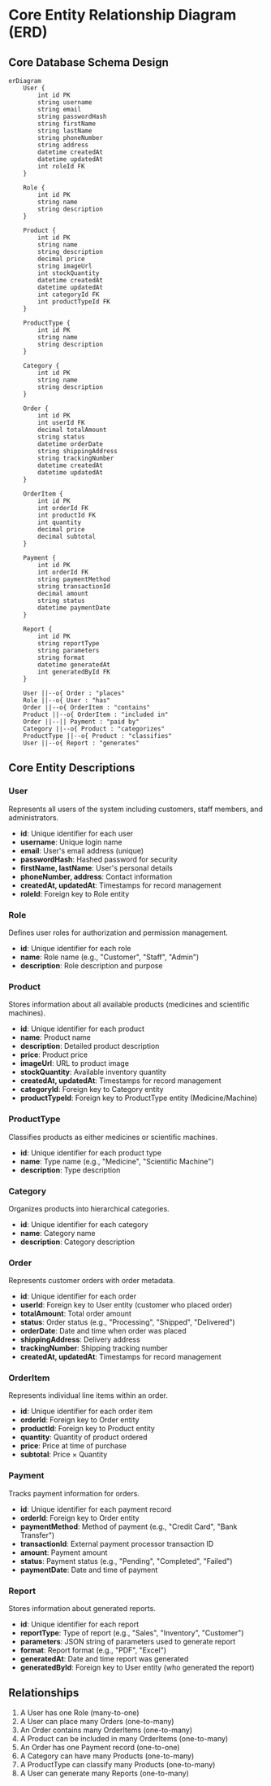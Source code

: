 # Core Entity Relationship Diagram (ERD)

## Core Database Schema Design

```mermaid
erDiagram
    User {
        int id PK
        string username
        string email
        string passwordHash
        string firstName
        string lastName
        string phoneNumber
        string address
        datetime createdAt
        datetime updatedAt
        int roleId FK
    }
    
    Role {
        int id PK
        string name
        string description
    }
    
    Product {
        int id PK
        string name
        string description
        decimal price
        string imageUrl
        int stockQuantity
        datetime createdAt
        datetime updatedAt
        int categoryId FK
        int productTypeId FK
    }
    
    ProductType {
        int id PK
        string name
        string description
    }
    
    Category {
        int id PK
        string name
        string description
    }
    
    Order {
        int id PK
        int userId FK
        decimal totalAmount
        string status
        datetime orderDate
        string shippingAddress
        string trackingNumber
        datetime createdAt
        datetime updatedAt
    }
    
    OrderItem {
        int id PK
        int orderId FK
        int productId FK
        int quantity
        decimal price
        decimal subtotal
    }
    
    Payment {
        int id PK
        int orderId FK
        string paymentMethod
        string transactionId
        decimal amount
        string status
        datetime paymentDate
    }
    
    Report {
        int id PK
        string reportType
        string parameters
        string format
        datetime generatedAt
        int generatedById FK
    }

    User ||--o{ Order : "places"
    Role ||--o{ User : "has"
    Order ||--o{ OrderItem : "contains"
    Product ||--o{ OrderItem : "included in"
    Order ||--|| Payment : "paid by"
    Category ||--o{ Product : "categorizes"
    ProductType ||--o{ Product : "classifies"
    User ||--o{ Report : "generates"
```

## Core Entity Descriptions

### User
Represents all users of the system including customers, staff members, and administrators.
- **id**: Unique identifier for each user
- **username**: Unique login name
- **email**: User's email address (unique)
- **passwordHash**: Hashed password for security
- **firstName, lastName**: User's personal details
- **phoneNumber, address**: Contact information
- **createdAt, updatedAt**: Timestamps for record management
- **roleId**: Foreign key to Role entity

### Role
Defines user roles for authorization and permission management.
- **id**: Unique identifier for each role
- **name**: Role name (e.g., "Customer", "Staff", "Admin")
- **description**: Role description and purpose

### Product
Stores information about all available products (medicines and scientific machines).
- **id**: Unique identifier for each product
- **name**: Product name
- **description**: Detailed product description
- **price**: Product price
- **imageUrl**: URL to product image
- **stockQuantity**: Available inventory quantity
- **createdAt, updatedAt**: Timestamps for record management
- **categoryId**: Foreign key to Category entity
- **productTypeId**: Foreign key to ProductType entity (Medicine/Machine)

### ProductType
Classifies products as either medicines or scientific machines.
- **id**: Unique identifier for each product type
- **name**: Type name (e.g., "Medicine", "Scientific Machine")
- **description**: Type description

### Category
Organizes products into hierarchical categories.
- **id**: Unique identifier for each category
- **name**: Category name
- **description**: Category description

### Order
Represents customer orders with order metadata.
- **id**: Unique identifier for each order
- **userId**: Foreign key to User entity (customer who placed order)
- **totalAmount**: Total order amount
- **status**: Order status (e.g., "Processing", "Shipped", "Delivered")
- **orderDate**: Date and time when order was placed
- **shippingAddress**: Delivery address
- **trackingNumber**: Shipping tracking number
- **createdAt, updatedAt**: Timestamps for record management

### OrderItem
Represents individual line items within an order.
- **id**: Unique identifier for each order item
- **orderId**: Foreign key to Order entity
- **productId**: Foreign key to Product entity
- **quantity**: Quantity of product ordered
- **price**: Price at time of purchase
- **subtotal**: Price × Quantity

### Payment
Tracks payment information for orders.
- **id**: Unique identifier for each payment record
- **orderId**: Foreign key to Order entity
- **paymentMethod**: Method of payment (e.g., "Credit Card", "Bank Transfer")
- **transactionId**: External payment processor transaction ID
- **amount**: Payment amount
- **status**: Payment status (e.g., "Pending", "Completed", "Failed")
- **paymentDate**: Date and time of payment

### Report
Stores information about generated reports.
- **id**: Unique identifier for each report
- **reportType**: Type of report (e.g., "Sales", "Inventory", "Customer")
- **parameters**: JSON string of parameters used to generate report
- **format**: Report format (e.g., "PDF", "Excel")
- **generatedAt**: Date and time report was generated
- **generatedById**: Foreign key to User entity (who generated the report)

## Relationships

1. A User has one Role (many-to-one)
2. A User can place many Orders (one-to-many)
3. An Order contains many OrderItems (one-to-many)
4. A Product can be included in many OrderItems (one-to-many)
5. An Order has one Payment record (one-to-one)
6. A Category can have many Products (one-to-many)
7. A ProductType can classify many Products (one-to-many)
8. A User can generate many Reports (one-to-many)

